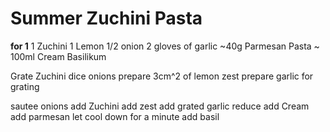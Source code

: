 # Summer Zuchini Pasta

__for 1__
1 Zuchini
1 Lemon
1/2 onion
2 gloves of garlic
~40g Parmesan 
Pasta
~ 100ml Cream
Basilikum 

Grate Zuchini
dice onions
prepare 3cm^2 of lemon zest
prepare garlic for grating

sautee onions
add Zuchini
add zest
add grated garlic
reduce
add Cream
add parmesan 
let cool down for a minute 
add basil





